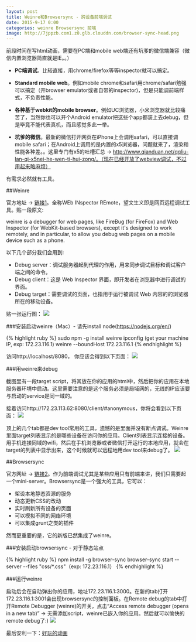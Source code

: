```yaml
---
layout: post
title: Weinre和Browsersync - 跨设备前端调试
date: 2015-9-17 0:00
categories: weinre Browsersync 前端
image: http://7jppzb.com1.z0.glb.clouddn.com/browser-sync-head.png
---
```


前段时间在写html动画，需要在PC端和mobile web端还有坑爹的微信端兼容（微信内置浏览器简直就是IE。。）

- **PC端调试**。比较直接，用chrome/firefox等等inspector就可以搞定。

- **Standard mobile web**。例如mobile chrome和safari用chrome/safari勉强可以搞定（开browser emulator或者自带的inspector)，但是只能调前端样式，不负责性能。

- **各种基于webkit的mobile browser**。例如UC浏览器，小米浏览器就比较痛苦了，当然你也可以开个Android emulator把这些个app都装上去debug，但是毕竟不能代表真机，而且感觉多此一举。

- **坑爹的微信**。最新的微信打开网页在iPhone上会调用safari，可以直接调mobile safari；在Android上调用的是内置的x5浏览器，问题就来了，渲染和性能各种差。。这里专门有x5的吐槽汇总 -> http://www.qianduan.net/qqliu-lan-qi-x5nei-he-wen-ti-hui-zong/。（现在已经开放了webview调试，不过用起来略麻烦）

有需求必然就有工具。

##Weinre

官方地址 -> [链接1]。全称WEb INspector REmote，望文生义即是网页远程调试工具。贴一段原文:

weinre is a debugger for web pages, like FireBug (for FireFox) and Web Inspector (for WebKit-based browsers), except it's designed to work remotely, and in particular, to allow you debug web pages on a mobile device such as a phone.

以下几个部分我们会用到:

- Debug server：调试服务器起到代理的作用，用来同步调试目标和调试客户端之间的命令。
- Debug client：这是 Web Inspector 界面，即开发者在浏览器中进行调试的界面。
- Debug target：需要调试的页面，也指用于运行被调试 Web 内容的的浏览器所在的移动设备。

贴一张运行图：
<img src="http://7jppzb.com1.z0.glb.clouddn.com/weinre.png">

###安装启动weinre（Mac）- 请先install node(https://nodejs.org/en/)

{% highlight ruby %}
sudo npm -g install weinre
ipconfig (get your machine IP, exp: 172.23.116.1)
weinre --boundHost 172.23.116.1
{% endhighlight %}

访问http://localhost/8080， 你应该会得到以下页面：
<img src="http://7jppzb.com1.z0.glb.clouddn.com/weinre-web.png">

###用weinre来debug

截图里有一段target script，将其放在你的应用的html中，然后把你的应用在本地服务器环境中启动。这里需要注意的是这个服务必须是局域网的，无线的IP应该要与启动的service是同一域的。

接着访问http://172.23.113.62:8080/client/#anonymous，你将会看到以下页面：
<img src="http://7jppzb.com1.z0.glb.clouddn.com/weinre-manage.png">

顶上的几个tab都是dev tool常用的工具，遗憾的是里面并没有断点调试。Weinre里面target列表显示的是哪些设备在访问你的应用。Client列表显示连接的设备。用手机连接同域的wifi，然后在手机浏览器或者微信打开运行的本地应用，就会在target的列表中显示出来，这个时候就可以远程地用dev tool来debug了。
<img src="http://7jppzb.com1.z0.glb.clouddn.com/weinre-target.png">

##Browsersync

官方网址 -> [链接2]。作为前端调试尤其是某些应用只有前端来讲，我们只需要起一个mini-server。Browsersync是一个强大的工具，它可以：

- 架设本地静态资源的服务
- 动态更新CSS的改动
- 实时刷新所有设备的页面
- 可以模拟不同的网络环境
- 可以集成grunt之类的插件

然而更重要的是，它的新版已然集成了weinre。

###安装启动browsersync - 对于静态站点

{% highlight ruby %}
npm install -g browser-sync
browser-sync start --server --files "css/*.css"（exp: 172.23.116.1）
{% endhighlight %}

###运行weinre

启动后会在自动弹出你的应用，地址172.23.116.1:3000。在新的tab打开172.23.116.1:3001会出现browsersync的控制面板。在Remote debug的tab中打开Remote Debugger (weinre)的开关，点击“Access remote debugger (opens in a new tab)” -> 无需添加script，weinre已嵌入你的应用。然后就可以愉快的remote debug了:)
<img src="http://7jppzb.com1.z0.glb.clouddn.com/browser-sync.png">

最后安利一下：[好玩的动画]


[链接1]: http://people.apache.org/~pmuellr/weinre/docs/latest/
[链接2]: http://www.browsersync.io/
[好玩的动画]: http://gtravel.sinaapp.com/



